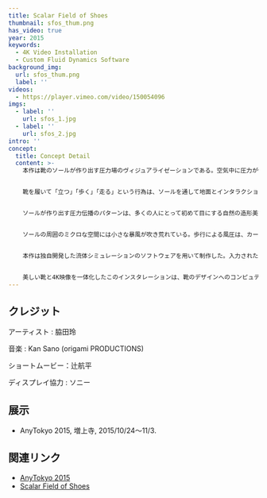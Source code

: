 ```yaml
---
title: Scalar Field of Shoes
thumbnail: sfos_thum.png
has_video: true
year: 2015
keywords:
  - 4K Video Installation
  - Custom Fluid Dynamics Software
background_img:
  url: sfos_thum.png
  label: ''
videos:
  - https://player.vimeo.com/video/150054096
imgs:
  - label: ''
    url: sfos_1.jpg
  - label: ''
    url: sfos_2.jpg
intro: ''
concept:
  title: Concept Detail
  content: >-
    本作は靴のソールが作り出す圧力場のヴィジュアライゼーションである。空気中に圧力が伝播していく様子を4K映像として可視化した。


    靴を履いて「立つ」「歩く」「走る」という行為は、ソールを通して地面とインタラクションすることであり、我々の身体はそこから多様な情報を取得し続けている。同時に、その一歩一歩は、肉眼では見ることのできない圧力場を床面に生成し、周囲に確実に影響を与え続けている。その意味で、ソールのパターンや構造は靴のデザインの本質である訳だが、ソールそのものが注目されることはあまりない。鑑賞者は、圧力場の映像に身を任せる内に、靴は単に歩行を支援する装置ではなく、自身の存在やアイデンティティを目に見えない穏やかなプレッシャーとして周囲に伝えるメディアでもあることに気がつく。シミュレーションを通して靴という存在を捉え直すこと。靴のデザイン、そして歩くという行為に新しい眼差しを提供したい。


    ソールが作り出す圧力伝播のパターンは、多くの人にとって初めて目にする自然の造形美であり、我々の足元に「見えない絶景」が生成されていることに気がつく。人と靴、両者の存在により生成される美の奇跡。植物が生き生きと繁茂する様にも見え、生物が伸び伸びと成長していく様にも見える。ここで可視化されているのは、機械的な反復が生み出す人工的なパターンではなく、クラーゲスが言うところの、自己を再帰的に更新していく中で生まれる有機的なリズムである。世界中の人々が、今この瞬間、美しい模様を描きながらこの地球上を歩いているという事実に思いを馳せてほしい。


    ソールの周囲のミクロな空間には小さな暴風が吹き荒れている。歩行による風圧は、カーペットのダニを吹き飛ばし、アスファルトの蟻をその場に踏みとどまらせる。マクロなスケールに変換すれば、（あまり良い比喩ではないかもしれないが）ビルの倒壊や紛争地域の空爆が作り出す風圧が人間を吹き飛ばしてしまう現象にも似ている。ヴィジュアライゼーションとシミュレーションを通して、我々はミクロとマクロをつなぐレンジの広い知覚能力を獲得できるかもしれない。


    本作は独自開発した流体シミュレーションのソフトウェアを用いて制作した。入力されたソールの形状データをもとに、GPGPUを用いた高速な演算により周囲の圧力場が計算されている。色彩の濃淡は圧力の高低に応じて決定され、ある閾値を超えた場合には別の色へと変化する。圧力が作り出す形状とその成長パターンは、アーティストの手により恣意的に作られたものではなく、純粋な流体力学の計算結果から得られた造形である。一般にハイテクノロジーは人間性とかけ離れたところにあると考えられがちだが、技術が高度化すればするほど、アウトプットはより自然に感じられるものになるのだ。


    美しい靴と4K映像を一体化したこのインスタレーションは、靴のデザインへのコンピュテーションによる再解釈を促し、見えない世界へのリアリティを拡張する。数値流体力学というハイテクノロジーをデザインを解釈する言語として位置づけることで、芸術と科学の新しい関係が生まれる。
---
```




## クレジット

アーティスト : 脇田玲

音楽 : Kan Sano (origami PRODUCTIONS)

ショートムービー：辻航平

ディスプレイ協力 : ソニー

## 展示

- AnyTokyo 2015, 増上寺, 2015/10/24〜11/3. 

## 関連リンク

- [AnyTokyo 2015](http://anytokyo.com/)
- [Scalar Field of Shoes](https://vimeo.com/150054096)
